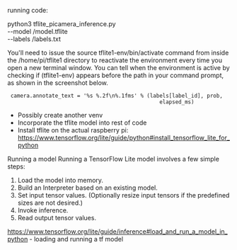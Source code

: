 running code:

python3 tflite_picamera_inference.py \
  --model /model.tflite \
  --labels /labels.txt
  
  
You'll need to issue the source tflite1-env/bin/activate command from inside the /home/pi/tflite1 directory to reactivate the environment every time you open a new terminal window. You can tell when the environment is active by checking if (tflite1-env) appears before the path in your command prompt, as shown in the screenshot below.

     camera.annotate_text = '%s %.2f\n%.1fms' % (labels[label_id], prob,
                                                    elapsed_ms)
- Possibly create another venv
- Incorporate the tflite model into rest of code 
- Install tflite on the actual raspberry pi: https://www.tensorflow.org/lite/guide/python#install_tensorflow_lite_for_python 

Running a model
Running a TensorFlow Lite model involves a few simple steps:
1. Load the model into memory.
2. Build an Interpreter based on an existing model.
3. Set input tensor values. (Optionally resize input tensors if the predefined sizes are not desired.)
4. Invoke inference.
5. Read output tensor values.

https://www.tensorflow.org/lite/guide/inference#load_and_run_a_model_in_python  - loading and running a tf model


